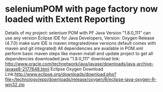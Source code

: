# seleniumPOM with page factory now loaded with Extent Reporting
Details of my project:
selenium POM with PF
Java Version "1.8.0_111" can use any version
Eclipse IDE for Java Developers, Version: Oxygen Release (4.7.0)
make sure IDE is maven integrated(new versions default comes with maven and git integrated)
All dependencies are available in POM.xml
perform basic maven steps like maven install and update project to get all dependencies downloaded
java "1.8.0_111" download link: http://www.oracle.com/technetwork/java/javase/downloads/java-archive-javase8-2177648.html
Eclipse Oxygen Download Link:http://www.eclipse.org/downloads/download.php?file=/technology/epp/downloads/release/oxygen/R/eclipse-java-oxygen-R-win32.zip
